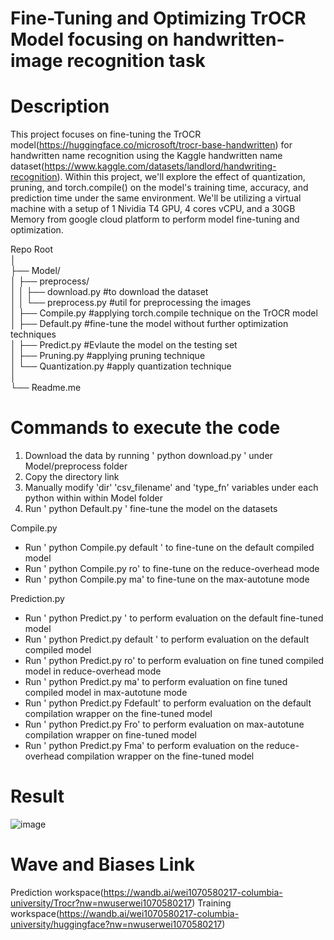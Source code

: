 # Fine-Tuning and Optimizing TrOCR Model focusing on handwritten-image recognition task


# Description
This project focuses on fine-tuning the TrOCR model(https://huggingface.co/microsoft/trocr-base-handwritten) for handwritten name recognition using the Kaggle handwritten name dataset(https://www.kaggle.com/datasets/landlord/handwriting-recognition). Within this project, we'll explore the effect of quantization, pruning, and torch.compile() on the model's training time, accuracy, and prediction time under the same environment. We'll be utilizing a virtual machine with a setup of 1 Nividia T4 GPU, 4 cores vCPU, and a 30GB Memory from google cloud platform to perform model fine-tuning and optimization. 


Repo Root                                                                                                                                                                                                                                                                                                                                    
│                                                                                                                                                                                                                                                                                                                                            
├── Model/                                                                                                                                                                                                                                                                                                                                   
│   ├── preprocess/     
│   │   ├── download.py    #to download the dataset                                                                                                                                                                                                                                                                                          
│   │   └── preprocess.py  #util for preprocessing the images                                                                                                                                                                                                                                                                                
│   ├── Compile.py         #applying torch.compile technique on the TrOCR model                                                                                                                                                                                                                                                              
│   ├── Default.py         #fine-tune the model without further optimization techniques                                                                                                                                                                                                                                                      
│   ├── Predict.py         #Evlaute the model on the testing set                                                                                                                                                                                                                                                                             
│   ├── Pruning.py         #applying pruning technique                                                                                                                                                                                                                                                                                       
│   └── Quantization.py    #apply quantization technique                                                                                                                                                                                                                                                                                     
│                                                                                                                                                                                                                                                                                                                                            
└── Readme.me            


# Commands to execute the code

1. Download the data by running ' python download.py ' under Model/preprocess folder
2. Copy the directory link
3. Manually modify 'dir' 'csv_filename' and 'type_fn' variables under each python within within Model folder
4. Run ' python Default.py ' fine-tune the model on the datasets

Compile.py
  - Run ' python Compile.py default ' to fine-tune on the default compiled model
  - Run ' python Compile.py ro' to fine-tune on the reduce-overhead mode
  - Run ' python Compile.py ma' to fine-tune on the max-autotune mode

Prediction.py
  - Run ' python Predict.py ' to perform evaluation on the default fine-tuned model
  - Run ' python Predict.py default ' to perform evaluation on the default compiled model
  - Run ' python Predict.py ro' to perform evaluation on fine tuned compiled model in reduce-overhead mode
  - Run ' python Predict.py ma' to perform evaluation on fine tuned compiled model in max-autotune mode
  - Run ' python Predict.py Fdefault' to perform evaluation on the default compilation wrapper on the fine-tuned model
  - Run ' python Predict.py Fro' to perform evaluation on max-autotune compilation wrapper on fine-tuned model
  - Run ' python Predict.py Fma' to perform evaluation on the reduce-overhead compilation wrapper on the fine-tuned model


# Result
![image](https://github.com/user-attachments/assets/8ae04361-f66f-442a-8e61-aa724c3f15d7)



# Wave and Biases Link
Prediction workspace(https://wandb.ai/wei1070580217-columbia-university/Trocr?nw=nwuserwei1070580217)
Training workspace(https://wandb.ai/wei1070580217-columbia-university/huggingface?nw=nwuserwei1070580217)
